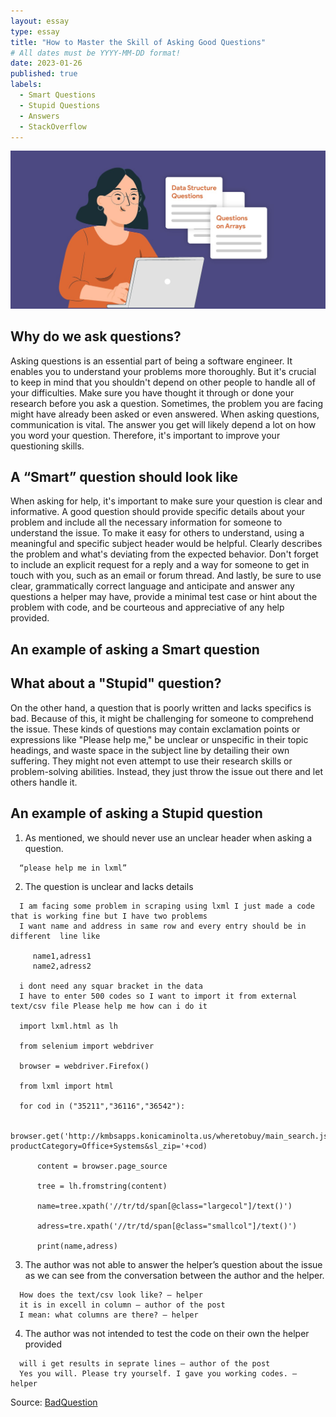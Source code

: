 ```yaml
---
layout: essay
type: essay
title: "How to Master the Skill of Asking Good Questions"
# All dates must be YYYY-MM-DD format!
date: 2023-01-26
published: true
labels:
  - Smart Questions
  - Stupid Questions
  - Answers
  - StackOverflow
---
```


<img class="img-fluid" src="../img/smartQuestion1.jpg">

## Why do we ask questions?
Asking questions is an essential part of being a software engineer. It enables you to understand your problems more thoroughly. But it's crucial to keep in mind that you shouldn't depend on other people to handle all of your difficulties. Make sure you have thought it through or done your research before you ask a question. Sometimes, the problem you are facing might have already been asked or even answered. When asking questions, communication is vital. The answer you get will likely depend a lot on how you word your question. Therefore, it's important to improve your questioning skills.


## A “Smart” question should look like 
When asking for help, it's important to make sure your question is clear and informative. A good question should provide specific details about your problem and include all the necessary information for someone to understand the issue. To make it easy for others to understand, using a meaningful and specific subject header would be helpful. Clearly describes the problem and what's deviating from the expected behavior. Don't forget to include an explicit request for a reply and a way for someone to get in touch with you, such as an email or forum thread. And lastly, be sure to use clear, grammatically correct language and anticipate and answer any questions a helper may have, provide a minimal test case or hint about the problem with code, and be courteous and appreciative of any help provided.


## An example of asking a Smart question





## What about a "Stupid" question?
On the other hand, a question that is poorly written and lacks specifics is bad. Because of this, it might be challenging for someone to comprehend the issue. These kinds of questions may contain exclamation points or expressions like "Please help me," be unclear or unspecific in their topic headings, and waste space in the subject line by detailing their own suffering. They might not even attempt to use their research skills or problem-solving abilities. Instead, they just throw the issue out there and let others handle it.

## An example of asking a Stupid question

1. As mentioned, we should never use an unclear header when asking a question.

```
  “please help me in lxml” 
```

2. The question is unclear and lacks details

```
  I am facing some problem in scraping using lxml I just made a code that is working fine but I have two problems
  I want name and address in same row and every entry should be in different  line like

     name1,adress1
     name2,adress2
    
  i dont need any squar bracket in the data
  I have to enter 500 codes so I want to import it from external text/csv file Please help me how can i do it

  import lxml.html as lh

  from selenium import webdriver

  browser = webdriver.Firefox()

  from lxml import html

  for cod in ("35211","36116","36542"):
     
      browser.get('http://kmbsapps.konicaminolta.us/wheretobuy/main_search.jspx?productCategory=Office+Systems&sl_zip='+cod)
      
      content = browser.page_source
     
      tree = lh.fromstring(content)
    
      name=tree.xpath('//tr/td/span[@class="largecol"]/text()')
     
      adress=tre.xpath('//tr/td/span[@class="smallcol"]/text()')
     
      print(name,adress)
```

3. The author was not able to answer the helper’s question about the issue as we can see from the conversation between the author and the helper.

```
  How does the text/csv look like? – helper
  it is in excell in column – author of the post
  I mean: what columns are there? – helper
```

4. The author was not intended to test the code on their own the helper provided 

```
  will i get results in seprate lines – author of the post
  Yes you will. Please try yourself. I gave you working codes. – helper
```

Source: <a href="https://stackoverflow.com/questions/25831209/please-help-me-in-lxml"><i class="Stackoverflow"></i>BadQuestion</a>
